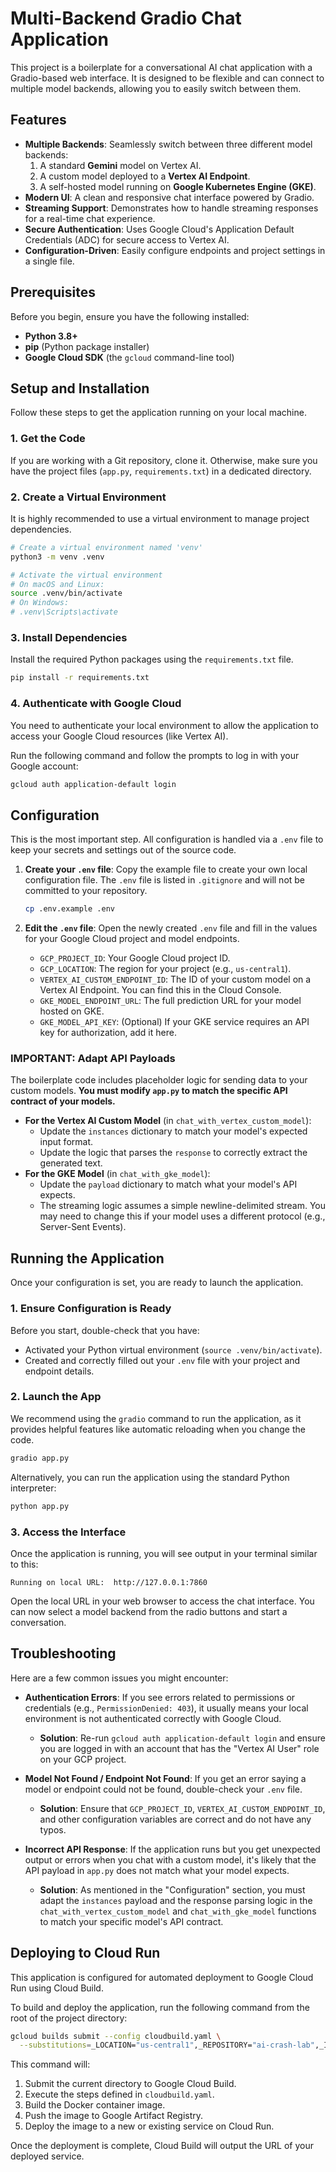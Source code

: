 # Multi-Backend Gradio Chat Application

This project is a boilerplate for a conversational AI chat application with a Gradio-based web interface. It is designed to be flexible and can connect to multiple model backends, allowing you to easily switch between them.

## Features

- **Multiple Backends**: Seamlessly switch between three different model backends:
    1.  A standard **Gemini** model on Vertex AI.
    2.  A custom model deployed to a **Vertex AI Endpoint**.
    3.  A self-hosted model running on **Google Kubernetes Engine (GKE)**.
- **Modern UI**: A clean and responsive chat interface powered by Gradio.
- **Streaming Support**: Demonstrates how to handle streaming responses for a real-time chat experience.
- **Secure Authentication**: Uses Google Cloud's Application Default Credentials (ADC) for secure access to Vertex AI.
- **Configuration-Driven**: Easily configure endpoints and project settings in a single file.

## Prerequisites

Before you begin, ensure you have the following installed:

- **Python 3.8+**
- **pip** (Python package installer)
- **Google Cloud SDK** (the `gcloud` command-line tool)

## Setup and Installation

Follow these steps to get the application running on your local machine.

### 1. Get the Code

If you are working with a Git repository, clone it. Otherwise, make sure you have the project files (`app.py`, `requirements.txt`) in a dedicated directory.

### 2. Create a Virtual Environment

It is highly recommended to use a virtual environment to manage project dependencies.

```bash
# Create a virtual environment named 'venv'
python3 -m venv .venv

# Activate the virtual environment
# On macOS and Linux:
source .venv/bin/activate
# On Windows:
# .venv\Scripts\activate
```

### 3. Install Dependencies

Install the required Python packages using the `requirements.txt` file.

```bash
pip install -r requirements.txt
```

### 4. Authenticate with Google Cloud

You need to authenticate your local environment to allow the application to access your Google Cloud resources (like Vertex AI).

Run the following command and follow the prompts to log in with your Google account:

```bash
gcloud auth application-default login
```

## Configuration

This is the most important step. All configuration is handled via a `.env` file to keep your secrets and settings out of the source code.

1.  **Create your `.env` file**:
    Copy the example file to create your own local configuration file. The `.env` file is listed in `.gitignore` and will not be committed to your repository.
    ```bash
    cp .env.example .env
    ```

2.  **Edit the `.env` file**:
    Open the newly created `.env` file and fill in the values for your Google Cloud project and model endpoints.

    - `GCP_PROJECT_ID`: Your Google Cloud project ID.
    - `GCP_LOCATION`: The region for your project (e.g., `us-central1`).
    - `VERTEX_AI_CUSTOM_ENDPOINT_ID`: The ID of your custom model on a Vertex AI Endpoint. You can find this in the Cloud Console.
    - `GKE_MODEL_ENDPOINT_URL`: The full prediction URL for your model hosted on GKE.
    - `GKE_MODEL_API_KEY`: (Optional) If your GKE service requires an API key for authorization, add it here.

### **IMPORTANT: Adapt API Payloads**

The boilerplate code includes placeholder logic for sending data to your custom models. **You must modify `app.py` to match the specific API contract of your models.**

-   **For the Vertex AI Custom Model** (in `chat_with_vertex_custom_model`):
    -   Update the `instances` dictionary to match your model's expected input format.
    -   Update the logic that parses the `response` to correctly extract the generated text.
-   **For the GKE Model** (in `chat_with_gke_model`):
    -   Update the `payload` dictionary to match what your model's API expects.
    -   The streaming logic assumes a simple newline-delimited stream. You may need to change this if your model uses a different protocol (e.g., Server-Sent Events).

## Running the Application

Once your configuration is set, you are ready to launch the application.

### 1. Ensure Configuration is Ready

Before you start, double-check that you have:
- Activated your Python virtual environment (`source .venv/bin/activate`).
- Created and correctly filled out your `.env` file with your project and endpoint details.

### 2. Launch the App

We recommend using the `gradio` command to run the application, as it provides helpful features like automatic reloading when you change the code.

```bash
gradio app.py
```

Alternatively, you can run the application using the standard Python interpreter:

```bash
python app.py
```

### 3. Access the Interface

Once the application is running, you will see output in your terminal similar to this:

```
Running on local URL:  http://127.0.0.1:7860
```

Open the local URL in your web browser to access the chat interface. You can now select a model backend from the radio buttons and start a conversation.

## Troubleshooting

Here are a few common issues you might encounter:

*   **Authentication Errors**: If you see errors related to permissions or credentials (e.g., `PermissionDenied: 403`), it usually means your local environment is not authenticated correctly with Google Cloud.
    *   **Solution**: Re-run `gcloud auth application-default login` and ensure you are logged in with an account that has the "Vertex AI User" role on your GCP project.

*   **Model Not Found / Endpoint Not Found**: If you get an error saying a model or endpoint could not be found, double-check your `.env` file.
    *   **Solution**: Ensure that `GCP_PROJECT_ID`, `VERTEX_AI_CUSTOM_ENDPOINT_ID`, and other configuration variables are correct and do not have any typos.

*   **Incorrect API Response**: If the application runs but you get unexpected output or errors when you chat with a custom model, it's likely that the API payload in `app.py` does not match what your model expects.
    *   **Solution**: As mentioned in the "Configuration" section, you must adapt the `instances` payload and the response parsing logic in the `chat_with_vertex_custom_model` and `chat_with_gke_model` functions to match your specific model's API contract.

## Deploying to Cloud Run

This application is configured for automated deployment to Google Cloud Run using Cloud Build.

To build and deploy the application, run the following command from the root of the project directory:

```bash
gcloud builds submit --config cloudbuild.yaml \
  --substitutions=_LOCATION="us-central1",_REPOSITORY="ai-crash-lab",_IMAGE="math-tutor",_SERVICE_NAME="math-tutor-service",_REGION="us-central1"
```

This command will:
1.  Submit the current directory to Google Cloud Build.
2.  Execute the steps defined in `cloudbuild.yaml`.
3.  Build the Docker container image.
4.  Push the image to Google Artifact Registry.
5.  Deploy the image to a new or existing service on Cloud Run.

Once the deployment is complete, Cloud Build will output the URL of your deployed service.
